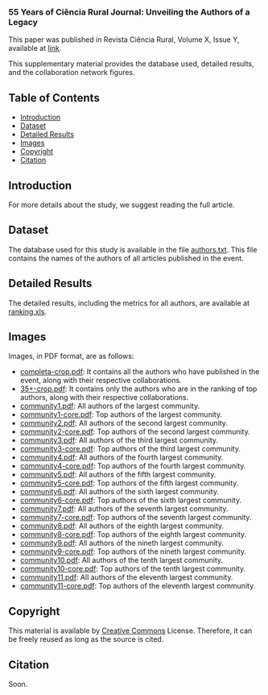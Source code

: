### 55 Years of Ciência Rural Journal: Unveiling the Authors of a Legacy

This paper was published in Revista Ciência Rural, Volume X, Issue Y, available at [link](https://www.scielo.br/j/cr/).

This supplementary material provides the database used, detailed results, and the collaboration network figures.

## Table of Contents

- [Introduction](#Introduction)
- [Dataset](#Dataset)
- [Detailed Results](#Detailed-Results)
- [Images](#Images)
- [Copyright](#Copyright)
- [Citation](#Citation)

## Introduction

For more details about the study, we suggest reading the full article.

## Dataset

The database used for this study is available in the file [authors.txt](https://github.com/Sandrocamargo/publications/blob/main/cienciarural25/autores.txt). This file contains the names of the authors of all articles published in the event.

## Detailed Results

The detailed results, including the metrics for all authors, are available at [ranking.xls](https://github.com/Sandrocamargo/publications/blob/main/cienciarural25/ranking.xls). 

## Images

Images, in PDF format, are as follows:
- [completa-crop.pdf](https://github.com/Sandrocamargo/publications/blob/main/cienciarural25/completa-crop.pdf): It contains all the authors who have published in the event, along with their respective collaborations.
- [35+-crop.pdf](https://github.com/Sandrocamargo/publications/blob/main/cienciarural25/35+-crop.pdf): It contains only the authors who are in the ranking of top authors, along with their respective collaborations.
- [community1.pdf](https://github.com/Sandrocamargo/publications/blob/main/cienciarural25/com1-crop.pdf): All authors of the largest community.
- [community1-core.pdf](https://github.com/Sandrocamargo/publications/blob/main/cienciarural25/com1-15+-crop.pdf): Top authors of the largest community.
- [community2.pdf](https://github.com/Sandrocamargo/publications/blob/main/cienciarural25/com2-crop.pdf): All authors of the second largest community.
- [community2-core.pdf](https://github.com/Sandrocamargo/publications/blob/main/cienciarural25/com2-15+-crop.pdf): Top authors of the second largest community.
- [community3.pdf](https://github.com/Sandrocamargo/publications/blob/main/cienciarural25/com3-crop.pdf): All authors of the third largest community.
- [community3-core.pdf](https://github.com/Sandrocamargo/publications/blob/main/cienciarural25/com3-15+-crop.pdf): Top authors of the third largest community.
- [community4.pdf](https://github.com/Sandrocamargo/publications/blob/main/cienciarural25/com4-crop.pdf): All authors of the fourth largest community.
- [community4-core.pdf](https://github.com/Sandrocamargo/publications/blob/main/cienciarural25/com4-15+-crop.pdf): Top authors of the fourth largest community.
- [community5.pdf](https://github.com/Sandrocamargo/publications/blob/main/cienciarural25/com5-crop.pdf): All authors of the fifth largest community.
- [community5-core.pdf](https://github.com/Sandrocamargo/publications/blob/main/cienciarural25/com5-15+-crop.pdf): Top authors of the fifth largest community.
- [community6.pdf](https://github.com/Sandrocamargo/publications/blob/main/cienciarural25/com6-crop.pdf): All authors of the sixth largest community.
- [community6-core.pdf](https://github.com/Sandrocamargo/publications/blob/main/cienciarural25/com6-15+-crop.pdf): Top authors of the sixth largest community.
- [community7.pdf](https://github.com/Sandrocamargo/publications/blob/main/cienciarural25/com7-crop.pdf): All authors of the seventh largest community.
- [community7-core.pdf](https://github.com/Sandrocamargo/publications/blob/main/cienciarural25/com7-15+-crop.pdf): Top authors of the seventh largest community.
- [community8.pdf](https://github.com/Sandrocamargo/publications/blob/main/cienciarural25/com8-crop.pdf): All authors of the eighth largest community.
- [community8-core.pdf](https://github.com/Sandrocamargo/publications/blob/main/cienciarural25/com8-15+-crop.pdf): Top authors of the eighth largest community.
- [community9.pdf](https://github.com/Sandrocamargo/publications/blob/main/cienciarural25/com9-crop.pdf): All authors of the nineth largest community.
- [community9-core.pdf](https://github.com/Sandrocamargo/publications/blob/main/cienciarural25/com9-15+-crop.pdf): Top authors of the nineth largest community.
- [community10.pdf](https://github.com/Sandrocamargo/publications/blob/main/cienciarural25/com10-crop.pdf): All authors of the tenth largest community.
- [community10-core.pdf](https://github.com/Sandrocamargo/publications/blob/main/cienciarural25/com10-15+-crop.pdf): Top authors of the tenth largest community.
- [community11.pdf](https://github.com/Sandrocamargo/publications/blob/main/cienciarural25/com11-crop.pdf): All authors of the eleventh largest community.
- [community11-core.pdf](https://github.com/Sandrocamargo/publications/blob/main/cienciarural25/com11-15+-crop.pdf): Top authors of the eleventh largest community.
## Copyright

This material is available by [Creative Commons](https://creativecommons.org/licenses/by/3.0/) License. Therefore, it can be freely reused as long as the source is cited.

## Citation

Soon.

